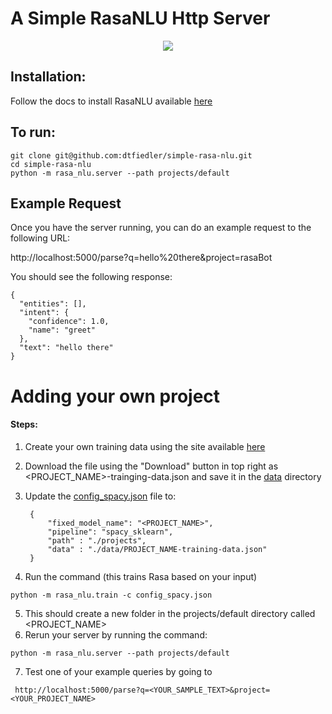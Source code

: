 # A Simple RasaNLU Http Server

<div align="center">
    <img src="https://rasa.com/assets/img/rasa-ecosystem.png"/>
</div>

## Installation:

Follow the docs to install RasaNLU available [here](https://nlu.rasa.com/installation.html)

## To run:

``` 
git clone git@github.com:dtfiedler/simple-rasa-nlu.git
cd simple-rasa-nlu
python -m rasa_nlu.server --path projects/default
```

## Example Request

Once you have the server running, you can do an example request to the following URL:

http://localhost:5000/parse?q=hello%20there&project=rasaBot

You should see the following response:

```
{
  "entities": [], 
  "intent": {
    "confidence": 1.0, 
    "name": "greet"
  }, 
  "text": "hello there"
}
```


# Adding your own project

#### Steps: 
1. Create your own training data using the site available [here](https://rasahq.github.io/rasa-nlu-trainer/)
2. Download the file using the "Download" button in top right as <PROJECT_NAME>-trainging-data.json and save it in the [data](data) directory
3. Update the [config_spacy.json](config_spacy.json) file to:

        {
            "fixed_model_name": "<PROJECT_NAME>",
            "pipeline": "spacy_sklearn",
            "path" : "./projects",
            "data" : "./data/PROJECT_NAME-training-data.json"
        }
4. Run the command (this trains Rasa based on your input)
```
python -m rasa_nlu.train -c config_spacy.json
```
5. This should create a new folder in the projects/default  directory called <PROJECT_NAME>
6. Rerun your server by running the command: 
```
python -m rasa_nlu.server --path projects/default
```
7. Test one of your example queries by going to 
```
 http://localhost:5000/parse?q=<YOUR_SAMPLE_TEXT>&project=<YOUR_PROJECT_NAME>

```